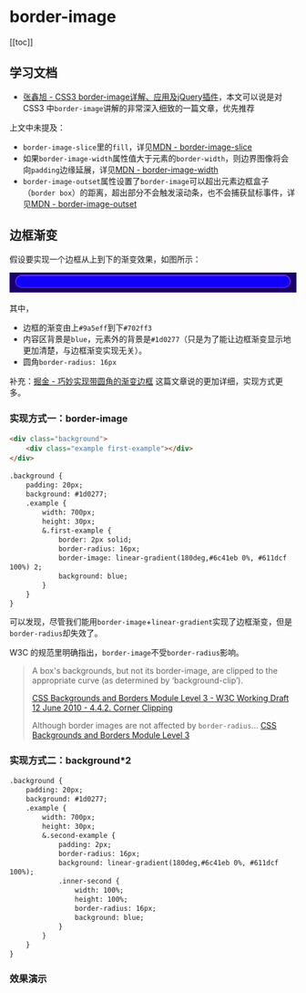 # border-image

[[toc]]

## 学习文档

- [张鑫旭 - CSS3 border-image详解、应用及jQuery插件](https://www.zhangxinxu.com/wordpress/2010/01/css3-border-image/)，本文可以说是对 CSS3 中`border-image`讲解的非常深入细致的一篇文章，优先推荐

上文中未提及：

- `border-image-slice`里的`fill`，详见[MDN - border-image-slice](https://developer.mozilla.org/en-US/docs/Web/CSS/border-image-slice)
- 如果`border-image-width`属性值大于元素的`border-width`，则边界图像将会向`padding`边缘延展，详见[MDN - border-image-width](https://developer.mozilla.org/en-US/docs/Web/CSS/border-image-width)
- `border-image-outset`属性设置了`border-image`可以超出元素边框盒子（`border box`）的距离，超出部分不会触发滚动条，也不会捕获鼠标事件，详见[MDN - border-image-outset](https://developer.mozilla.org/en-US/docs/Web/CSS/border-image-outset)

## 边框渐变

假设要实现一个边框从上到下的渐变效果，如图所示：

![边框渐变效果图](./images/border-linear-gradient.png)

其中，

- 边框的渐变由上`#9a5eff`到下`#702ff3`
- 内容区背景是`blue`，元素外的背景是`#1d0277`（只是为了能让边框渐变显示地更加清楚，与边框渐变实现无关）。
- 圆角`border-radius: 16px`

补充：[掘金 - 巧妙实现带圆角的渐变边框](https://juejin.cn/post/6844903972281516045) 这篇文章说的更加详细，实现方式更多。

### 实现方式一：border-image

```html
<div class="background">
    <div class="example first-example"></div>
</div>
```

```less
.background {
    padding: 20px;
    background: #1d0277;
    .example {
        width: 700px;
        height: 30px;
        &.first-example {
            border: 2px solid;
            border-radius: 16px;
            border-image: linear-gradient(180deg,#6c41eb 0%, #611dcf 100%) 2;
            background: blue;
        }
    }
}
```

可以发现，尽管我们能用`border-image`+`linear-gradient`实现了边框渐变，但是`border-radius`却失效了。

W3C 的规范里明确指出，`border-image`不受`border-radius`影响。

> A box's backgrounds, but not its border-image, are clipped to the appropriate curve (as determined by ‘background-clip’).
>
> [CSS Backgrounds and Borders Module Level 3 - W3C Working Draft 12 June 2010 - 4.4.2. Corner Clipping](https://www.w3.org/TR/2010/WD-css3-background-20100612/)
>
> Although border images are not affected by `border-radius`...
> [CSS Backgrounds and Borders Module Level 3](https://www.w3.org/TR/css-backgrounds-3/#corner-clipping)

### 实现方式二：background*2

```less
.background {
    padding: 20px;
    background: #1d0277;
    .example {
        width: 700px;
        height: 30px;
        &.second-example {
            padding: 2px;
            border-radius: 16px;
            background: linear-gradient(180deg,#6c41eb 0%, #611dcf 100%);
            .inner-second {
                width: 100%;
                height: 100%;
                border-radius: 16px;
                background: blue;
            }
        }
    }
}
```

### 效果演示

<examples-border-image-linear-gradient></examples-border-image-linear-gradient>
